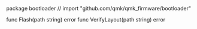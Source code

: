 package bootloader // import "github.com/qmk/qmk_firmware/bootloader"

func Flash(path string) error
func VerifyLayout(path string) error
